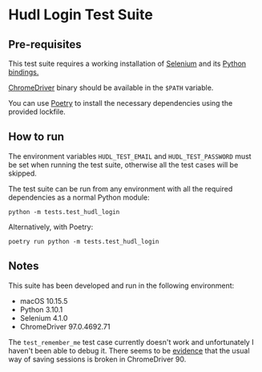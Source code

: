 # Hudl Login Test Suite
## Pre-requisites
This test suite requires a working installation of [Selenium](https://www.selenium.dev)
and its [Python bindings.](https://selenium-python.readthedocs.io)

[ChromeDriver](https://sites.google.com/chromium.org/driver/) binary should be available
in the `$PATH` variable.

You can use [Poetry](https://python-poetry.org) to install the necessary dependencies
using the provided lockfile.

## How to run
The environment variables `HUDL_TEST_EMAIL` and `HUDL_TEST_PASSWORD` must be set when
running the test suite, otherwise all the test cases will be skipped.

The test suite can be run from any environment with all the required dependencies as a
normal Python module:
```shell
python -m tests.test_hudl_login
```

Alternatively, with Poetry:
```
poetry run python -m tests.test_hudl_login
```

## Notes
This suite has been developed and run in the following environment:
* macOS 10.15.5
* Python 3.10.1
* Selenium 4.1.0
* ChromeDriver 97.0.4692.71


The `test_remember_me` test case currently doesn't work and unfortunately I haven't
been able to debug it.
There seems to be [evidence](https://stackoverflow.com/q/67126246) that the usual way of
saving sessions is broken in ChromeDriver 90.
